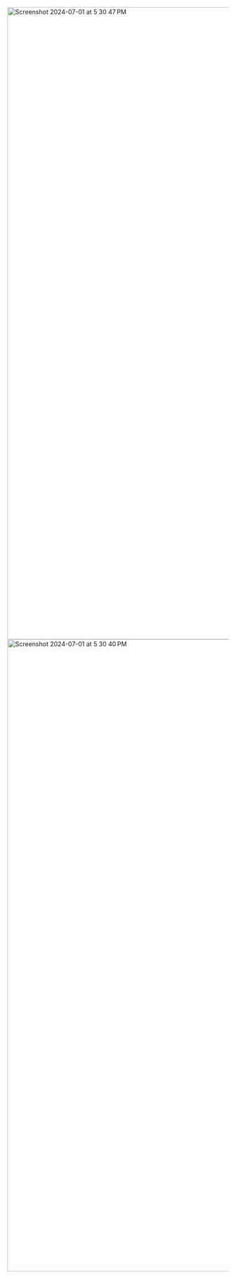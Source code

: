 

<img width="1440" alt="Screenshot 2024-07-01 at 5 30 47 PM" src="https://github.com/AbdallahAhmadd/Personal-Portfolio/assets/101679255/5bab5f0f-b842-4dce-888d-d8a4ad54cc65">
<img width="1440" alt="Screenshot 2024-07-01 at 5 30 40 PM" src="https://github.com/AbdallahAhmadd/Personal-Portfolio/assets/101679255/260ec0bb-b57c-4a8d-8c7c-3cfc2b7db80c">
